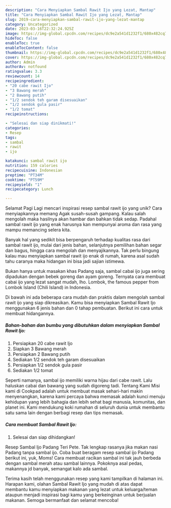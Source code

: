 ```yaml
---
description: "Cara Menyiapkan Sambal Rawit Ijo yang Lezat, Mantap"
title: "Cara Menyiapkan Sambal Rawit Ijo yang Lezat, Mantap"
slug: 2019-cara-menyiapkan-sambal-rawit-ijo-yang-lezat-mantap
category: Uncategorized
date: 2023-03-16T22:32:24.925Z
image: https://img-global.cpcdn.com/recipes/dc9e2a541d1232f1/680x482cq70/sambal-rawit-ijo-foto-resep-utama.jpg
hideToc: false
enableToc: true
enableTocContent: false
thumbnail: https://img-global.cpcdn.com/recipes/dc9e2a541d1232f1/680x482cq70/sambal-rawit-ijo-foto-resep-utama.jpg
cover: https://img-global.cpcdn.com/recipes/dc9e2a541d1232f1/680x482cq70/sambal-rawit-ijo-foto-resep-utama.jpg
author: Admin
authorAv: notfound
ratingvalue: 3.3
reviewcount: 14
recipeingredient:
- "20 cabe rawit Ijo"
- "3 Bawang merah"
- "2 Bawang putih"
- "1/2 sendok teh garam disesuaikan"
- "1/2 sendok gula pasir"
- "1/2 tomat"
recipeinstructions:

- "Selesai dan siap dinikmati!"
categories:
- Resep
tags:
- sambal
- rawit
- ijo

katakunci: sambal rawit ijo 
nutrition: 159 calories
recipecuisine: Indonesian
preptime: "PT34M"
cooktime: "PT59M"
recipeyield: "1"
recipecategory: Lunch

---
```



Selamat Pagi Lagi mencari inspirasi resep sambal rawit ijo yang unik? Cara menyiapkannya memang Agak susah-susah gampang. Kalau salah mengolah maka hasilnya akan hambar dan bahkan tidak sedap. Padahal sambal rawit ijo yang enak harusnya kan mempunyai aroma dan rasa yang mampu memancing selera kita.


Banyak hal yang sedikit bisa berpengaruh terhadap kualitas rasa dari sambal rawit ijo, mulai dari jenis bahan, selanjutnya pemilihan bahan segar dan bagus, hingga cara mengolah dan menyajikannya. Tak perlu bingung kalau mau menyiapkan sambal rawit ijo enak di rumah, karena asal sudah tahu caranya maka hidangan ini bisa jadi sajian istimewa.

Bukan hanya untuk masakan khas Padang saja, sambal cabai ijo juga sering dipadukan dengan bebek goreng dan ayam goreng. Ternyata cara membuat cabai ijo yang lezat sangat mudah, lho. Lombok, the famous pepper from Lombok Island (Chili Island) in Indonesia.


Di bawah ini ada beberapa cara mudah dan praktis dalam mengolah sambal rawit ijo yang siap dikreasikan. Kamu bisa menyiapkan Sambal Rawit Ijo menggunakan 6 jenis bahan dan 0 tahap pembuatan. Berikut ini cara untuk membuat hidangannya.

<!--inarticleads1-->

##### Bahan-bahan dan bumbu yang dibutuhkan dalam menyiapkan Sambal Rawit Ijo:

1. Persiapkan 20 cabe rawit Ijo
1. Siapkan 3 Bawang merah
1. Persiapkan 2 Bawang putih
1. Sediakan 1/2 sendok teh garam disesuaikan
1. Persiapkan 1/2 sendok gula pasir
1. Sediakan 1/2 tomat


Seperti namanya, sambal ijo memiliki warna hijau dari cabe rawit. Lalu haluskan cabai dan bawang yang sudah digoreng tadi. Tentang Kami Misi kami di Cookpad adalah untuk membuat masak sehari-hari makin menyenangkan, karena kami percaya bahwa memasak adalah kunci menuju kehidupan yang lebih bahagia dan lebih sehat bagi manusia, komunitas, dan planet ini. Kami mendukung koki rumahan di seluruh dunia untuk membantu satu sama lain dengan berbagi resep dan tips memasak. 

<!--inarticleads2-->

##### Cara membuat Sambal Rawit Ijo:


1. Selesai dan siap dihidangkan!

Resep Sambal Ijo Padang Teri Pete. Tak lengkap rasanya jika makan nasi Padang tanpa sambal ijo. Coba buat beragam resep sambal ijo Padang berikut ini, yuk, Moms! Cara membuat racikan sambal ini tak jauh berbeda dengan sambal merah atau sambal lainnya. Pokoknya asal pedas, makannya jd banyak, semangat kalo ada sambal. 

Terima kasih telah menggunakan resep yang kami tampilkan di halaman ini. Harapan kami, olahan Sambal Rawit Ijo yang mudah di atas dapat membantu kamu menyiapkan makanan yang lezat untuk keluarga/teman ataupun menjadi inspirasi bagi kamu yang berkeinginan untuk berjualan makanan. Semoga bermanfaat dan selamat mencoba!
